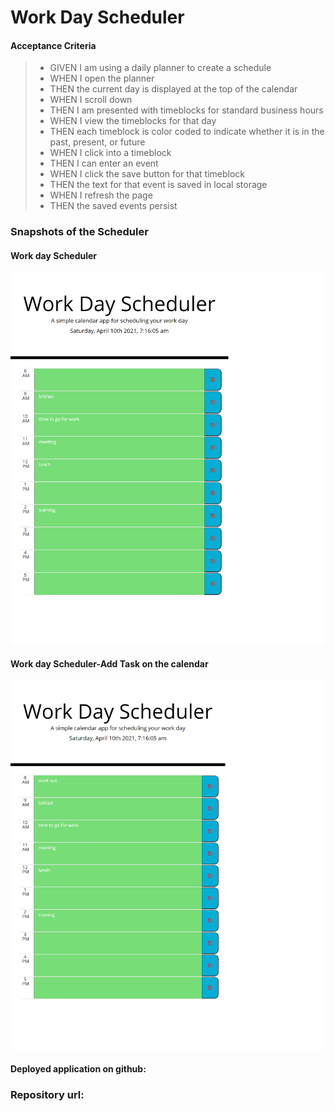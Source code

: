 # Work Day Scheduler
#### Acceptance Criteria
> - GIVEN I am using a daily planner to create a schedule
> - WHEN I open the planner
> - THEN the current day is displayed at the top of the calendar
> - WHEN I scroll down
> - THEN I am presented with timeblocks for standard business hours
> - WHEN I view the timeblocks for that day
> - THEN each timeblock is color coded to indicate whether it is in the past,  present, or future
> - WHEN I click into a timeblock
> - THEN I can enter an event
> - WHEN I click the save button for that timeblock
> - THEN the text for that event is saved in local storage
> - WHEN I refresh the page
> - THEN the saved events persist

### Snapshots of the Scheduler 
#### Work day Scheduler
![dayScheduler](./assets/images/dayScheduler.png)
#### Work day Scheduler-Add Task on the calendar
![dayScheduler_addTask](./assets/images/dayScheduler_addTask.png)

#### Deployed application on github:


### Repository url: